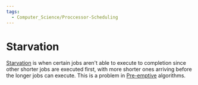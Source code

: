 ```yaml
---
tags:
  - Computer_Science/Proccessor-Scheduling
---
```

# Starvation
[Starvation](Starvation.md) is when certain jobs aren't able to execute to completion since other shorter jobs are executed first, with more shorter ones arriving before the longer jobs can execute. This is a problem in [Pre-emptive](Processor%20Scheduling.md#Pre-emptive:) algorithms.